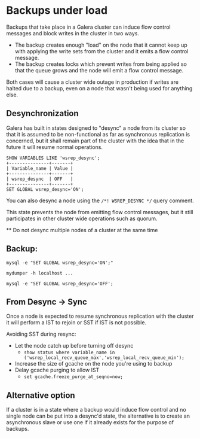 # Backups under load

Backups that take place in a Galera cluster can induce flow control messages and block writes in the cluster in two ways. 

- The backup creates enough "load" on the node that it cannot keep up with applying the write sets from the cluster and it emits a flow control message. 
- The backup creates locks which prevent writes from being applied so that the queue grows and the node will emit a flow control message. 

Both cases will cause a cluster wide outage in production if writes are halted due to a backup, even on a node that wasn't being used for anything else. 



## Desynchronization 

Galera has built in states designed to "desync" a node from its cluster so that it is assumed to be non-functional as far as synchronous replication is concerned, but it shall remain part of the cluster with the idea that in the future it will resume normal operations. 

```
SHOW VARIABLES LIKE 'wsrep_desync';
+---------------+-------+
| Variable_name | Value |
+---------------+-------+
| wsrep_desync  | OFF   |
+---------------+-------+
SET GLOBAL wsrep_desync='ON'; 
```

You can also desync a node using the `/*! WSREP_DESYNC */` query comment.



This state prevents the node from emitting flow control messages, but it still participates in other cluster wide operations such as quorum. 



** Do not desync multiple nodes of a cluster at the same time 



## Backup: 

```
mysql -e "SET GLOBAL wsrep_desync='ON';"

mydumper -h localhost ... 

mysql -e "SET GLOBAL wsrep_desync='OFF';
```



## From Desync -> Sync

Once a node is expected to resume synchronous replication with the cluster it will perform a IST to rejoin or SST if IST is not possible. 

Avoiding SST during resync: 

- Let the node catch up before turning off desync
  - `show status where variable_name in ('wsrep_local_recv_queue_max','wsrep_local_recv_queue_min');`
- Increase the size of gcache on the node you're using to backup
- Delay gcache purging to allow IST 
  - `set gcache.freeze_purge_at_seqno=now;`



## Alternative option

If a cluster is in a state where a backup would induce flow control and no single node can be put into a desync'd state, the alternative is to create an asynchronous slave or use one if it already exists for the purpose of backups. 

